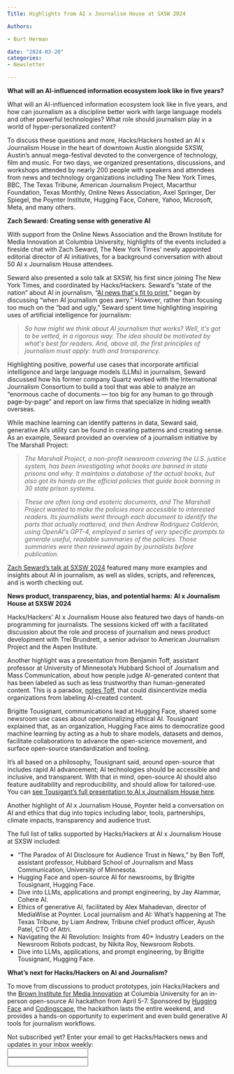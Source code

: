 ```yaml
---
Title: Highlights from AI x Journalism House at SXSW 2024

Authors: 

- Burt Herman

date: "2024-03-20" 
categories: 
- Newsletter 

---
```


**What will an AI-influenced information ecosystem look like in five years?**

What will an AI-influenced information ecosystem look like in five years, and how can journalism as a discipline better work with large language models and other powerful technologies? What role should journalism play in a world of hyper-personalized content?

To discuss these questions and more, Hacks/Hackers hosted an AI x Journalism House in the heart of downtown Austin alongside SXSW, Austin’s annual mega-festival devoted to the convergence of technology, film and music. For two days, we organized presentations, discussions, and workshops attended by nearly 200 people with speakers and attendees from news and technology organizations including The New York Times, BBC, The Texas Tribune, American Journalism Project, Macarthur Foundation, Texas Monthly, Online News Association, Axel Springer, Der Spiegel, the Poynter Institute, Hugging Face, Cohere, Yahoo, Microsoft, Meta, and many others. 

**Zach Seward: Creating sense with generative AI**

With support from the Online News Association and the Brown Institute for Media Innovation at Columbia University, highlights of the events included a fireside chat with Zach Seward, The New York Times’ newly appointed editorial director of AI initiatives, for a background conversation with about 50 AI x Journalism House attendees. 

Seward also presented a solo talk at SXSW, his first since joining The New York Times, and coordinated by Hacks/Hackers. Seward’s “state of the nation” about AI in journalism, “[AI news that's fit to print](https://www.zachseward.com/ai-news-thats-fit-to-print-sxsw-2024/),” began by discussing “when AI journalism goes awry.” However, rather than focusing too much on the “bad and ugly,” Seward spent time highlighting inspiring uses of artificial intelligence for journalism:

> *So how might we think about AI journalism that works? Well, it's got to be vetted, in a rigorous way. The idea should be motivated by what's best for readers. And, above all, the first principles of journalism must apply: truth and transparency.*

Highlighting positive, powerful use cases that incorporate artificial intelligence and large language models (LLMs) in journalism, Seward discussed how his former company Quartz worked with the International Journalism Consortium to build a tool that was able to analyze an “enormous cache of documents — too big for any human to go through page-by-page” and report on law firms that specialize in hiding wealth overseas.

While machine learning can identify patterns in data, Seward said, generative AI’s utility can be found in creating patterns and creating sense. As an example, Seward provided an overview of a journalism initiative by The Marshall Project:

> *The Marshall Project, a non-profit newsroom covering the U.S. justice system, has been investigating what books are banned in state prisons and why. It maintains a database of the actual books, but also got its hands on the official policies that guide book banning in 30 state prison systems.*

> *These are often long and esoteric documents, and The Marshall Project wanted to make the policies more accessible to interested readers. Its journalists went through each document to identify the parts that actually mattered, and then Andrew Rodriguez Calderón, using OpenAI's GPT-4, employed a series of very specific prompts to generate useful, readable summaries of the policies. Those summaries were then reviewed again by journalists before publication.*

[Zach Seward’s talk at SXSW 2024](https://www.zachseward.com/ai-news-thats-fit-to-print-sxsw-2024/) featured many more examples and insights about AI in journalism, as well as slides, scripts, and references, and is worth checking out.

**News product, transparency, bias, and potential harms: AI x Journalism House at SXSW 2024**

Hacks/Hackers’ AI x Journalism House also featured two days of hands-on programming for journalists. The sessions kicked off with a facilitated discussion about the role and process of journalism and news product development with Trei Brundrett, a senior advisor to American Journalism Project and the Aspen Institute. 

Another highlight was a presentation from Benjamin Toff, assistant professor at University of Minnesota’s Hubbard School of Journalism and Mass Communication, about how people judge AI-generated content that has been labeled as such as less trustworthy than human-generated content. This is a paradox, [notes Toff](https://enjoiscicomm.eu/labelling-ai-generated-content-helps-maintain-audience-trust-or-not/#:~:text=The%20results%20showed%20a%20significant,out%20of%20a%20transparency%20commitment.), that could disincentivize media organizations from labeling AI-created content.

Brigitte Tousignant, communications lead at Hugging Face, shared some newsroom use cases about operationalizing ethical AI. Tousignant explained that, as an organization, Hugging Face aims to democratize good machine learning by acting as a hub to share models, datasets and demos, facilitate collaborations to advance the open-science movement, and surface open-source standardization and tooling. 

It’s all based on a philosophy, Tousignant said, around open-source that includes rapid AI advancement; AI technologies should be accessible and inclusive, and transparent. With that in mind, open-source AI should also feature auditability and reproducibility, and should allow for tailored-use. You can [see Tousigant’s full presentation to AI x Journalism House here](https://drive.google.com/file/d/157NAQAnBxWIj8_W8b6XfJmbFHNOpOWEz/view?usp=drive_link).

Another highlight of AI x Journalism House, Poynter held a conversation on AI and ethics that dug into topics including labor, tools, partnerships, climate impacts, transparency and audience trust.

The full list of talks supported by Hacks/Hackers at AI x Journalism House at SXSW included:

+ “The Paradox of AI Disclosure for Audience Trust in News,” by Ben Toff, assistant professor, Hubbard School of Journalism and Mass Communication, University of Minnesota.
+ Hugging Face and open-source AI for newsrooms, by Brigitte Tousignant, Hugging Face.
+ Dive into LLMs, applications and prompt engineering, by Jay Alammar, Cohere AI.
+ Ethics of generative AI, facilitated by Alex Mahadevan, director of MediaWise at Poynter.
Local journalism and AI: What’s happening at The Texas Tribune, by Liam Andrew, Tribune chief product officer, Ayush Patel, CTO of Attri.
+ Navigating the AI Revolution: Insights from 40+ Industry Leaders on the Newsroom Robots podcast, by Nikita Roy, Newsroom Robots.
+ Dive into LLMs, applications, and prompt engineering, by Brigitte Tousignant, Hugging Face.

**What’s next for Hacks/Hackers on AI and Journalism?**

To move from discussions to product prototypes, join Hacks/Hackers and the [Brown Institute for Media Innovation](https://brown.columbia.edu/) at Columbia University for an in-person open-source AI hackathon from April 5-7. Sponsored by [Hugging Face](http://huggingface.co/) and [Codingscape](https://codingscape.com/), the hackathon lasts the entire weekend, and provides a hands-on opportunity to experiment and even build generative AI tools for journalism workflows.

<div id="mc_embed_signup"><form id="mc-embedded-subscribe-form" class="validate" action="//hackshackers.us1.list-manage.com/subscribe/post?u=c56f2e53d5ed6ef87f8aaa75c&amp;id=fb2bc6f10b" method="post" name="mc-embedded-subscribe-form" novalidate="" target="_blank">

<div id="mc_embed_signup_scroll">

<div class="mc-field-group"><label for="mce-EMAIL">Not subscribed yet? Enter your email to get Hacks/Hackers news and updates in your inbox weekly:  </label></div>

<div class="mc-field-group"><input id="mce-EMAIL" class="required email" name="EMAIL" type="email" value="" /></div>

<!-- real people should not fill this in and expect good things - do not remove this or risk form bot signups-->

<div style="position: absolute; left: -5000px;"><input tabindex="-1" name="b_c56f2e53d5ed6ef87f8aaa75c_fb2bc6f10b" type="text" value="" /></div>

<div class="clear"><input id="mc-embedded-subscribe" class="button" name="subscribe" type="text" value="" /></div>
